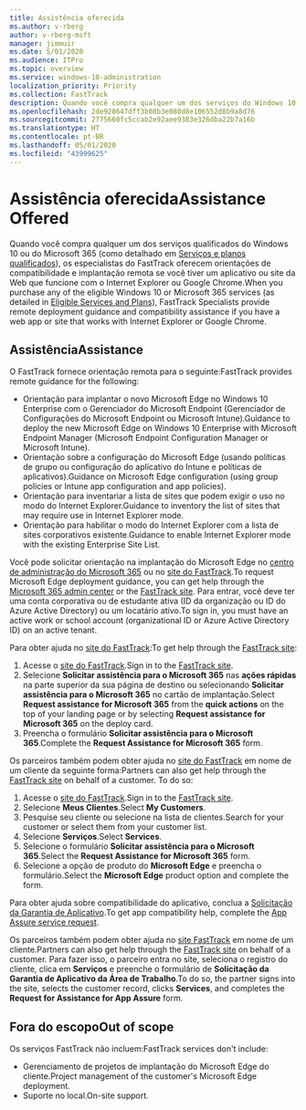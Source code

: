 ```yaml
---
title: Assistência oferecida
ms.author: v-rberg
author: v-rberg-msft
manager: jimmuir
ms.date: 5/01/2020
ms.audience: ITPro
ms.topic: overview
ms.service: windows-10-administration
localization_priority: Priority
ms.collection: FastTrack
description: Quando você compra qualquer um dos serviços do Windows 10 ou do Microsoft 365 (como detalhado em Serviços e planos qualificados), os especialistas do FastTrack oferecem orientações de compatibilidade e implantação remota se você tiver um aplicativo ou site da Web que funcione com o Internet Explorer ou Google Chrome.
ms.openlocfilehash: 2de928647dff3b08b3e080d8e106552d8b9a8d76
ms.sourcegitcommit: 2775660fc5ccab2e92aee9383e326dba22b7a16b
ms.translationtype: HT
ms.contentlocale: pt-BR
ms.lasthandoff: 05/01/2020
ms.locfileid: "43999625"
---
```

# <a name="assistance-offered"></a><span data-ttu-id="0f482-103">Assistência oferecida</span><span class="sxs-lookup"><span data-stu-id="0f482-103">Assistance Offered</span></span>

<span data-ttu-id="0f482-104">Quando você compra qualquer um dos serviços qualificados do Windows 10 ou do Microsoft 365 (como detalhado em [Serviços e planos qualificados](M365-eligible-services-and-plans.md)), os especialistas do FastTrack oferecem orientações de compatibilidade e implantação remota se você tiver um aplicativo ou site da Web que funcione com o Internet Explorer ou Google Chrome.</span><span class="sxs-lookup"><span data-stu-id="0f482-104">When you purchase any of the eligible Windows 10 or Microsoft 365 services (as detailed in [Eligible Services and Plans](M365-eligible-services-and-plans.md)), FastTrack Specialists provide remote deployment guidance and compatibility assistance if you have a web app or site that works with Internet Explorer or Google Chrome.</span></span> 

## <a name="assistance"></a><span data-ttu-id="0f482-105">Assistência</span><span class="sxs-lookup"><span data-stu-id="0f482-105">Assistance</span></span>

<span data-ttu-id="0f482-106">O FastTrack fornece orientação remota para o seguinte:</span><span class="sxs-lookup"><span data-stu-id="0f482-106">FastTrack provides remote guidance for the following:</span></span>
- <span data-ttu-id="0f482-107">Orientação para implantar o novo Microsoft Edge no Windows 10 Enterprise com o Gerenciador do Microsoft Endpoint (Gerenciador de Configurações do Microsoft Endpoint ou Microsoft Intune).</span><span class="sxs-lookup"><span data-stu-id="0f482-107">Guidance to deploy the new Microsoft Edge on Windows 10 Enterprise with Microsoft Endpoint Manager (Microsoft Endpoint Configuration Manager or Microsoft Intune).</span></span>
- <span data-ttu-id="0f482-108">Orientação sobre a configuração do Microsoft Edge (usando políticas de grupo ou configuração do aplicativo do Intune e políticas de aplicativos).</span><span class="sxs-lookup"><span data-stu-id="0f482-108">Guidance on Microsoft Edge configuration (using group policies or Intune app configuration and app policies).</span></span>
- <span data-ttu-id="0f482-109">Orientação para inventariar a lista de sites que podem exigir o uso no modo do Internet Explorer.</span><span class="sxs-lookup"><span data-stu-id="0f482-109">Guidance to inventory the list of sites that may require use in Internet Explorer mode.</span></span>
- <span data-ttu-id="0f482-110">Orientação para habilitar o modo do Internet Explorer com a lista de sites corporativos existente.</span><span class="sxs-lookup"><span data-stu-id="0f482-110">Guidance to enable Internet Explorer mode with the existing Enterprise Site List.</span></span>

<span data-ttu-id="0f482-111">Você pode solicitar orientação na implantação do Microsoft Edge no [centro de administração do Microsoft 365](https://go.microsoft.com/fwlink/?linkid=2032704) ou no [site do FastTrack](https://go.microsoft.com/fwlink/?linkid=780698).</span><span class="sxs-lookup"><span data-stu-id="0f482-111">To request Microsoft Edge deployment guidance, you can get help through the [Microsoft 365 admin center](https://go.microsoft.com/fwlink/?linkid=2032704) or the [FastTrack site](https://go.microsoft.com/fwlink/?linkid=780698).</span></span> <span data-ttu-id="0f482-112">Para entrar, você deve ter uma conta corporativa ou de estudante ativa (ID da organização ou ID do Azure Active Directory) ou um locatário ativo.</span><span class="sxs-lookup"><span data-stu-id="0f482-112">To sign in, you must have an active work or school account (organizational ID or Azure Active Directory ID) on an active tenant.</span></span> 

<span data-ttu-id="0f482-113">Para obter ajuda no [site do FastTrack](https://go.microsoft.com/fwlink/?linkid=780698):</span><span class="sxs-lookup"><span data-stu-id="0f482-113">To get help through the [FastTrack site](https://go.microsoft.com/fwlink/?linkid=780698):</span></span> 
1.    <span data-ttu-id="0f482-114">Acesse o [site do FastTrack](https://go.microsoft.com/fwlink/?linkid=780698).</span><span class="sxs-lookup"><span data-stu-id="0f482-114">Sign in to the [FastTrack site](https://go.microsoft.com/fwlink/?linkid=780698).</span></span> 
2.    <span data-ttu-id="0f482-115">Selecione **Solicitar assistência para o Microsoft 365** nas **ações rápidas** na parte superior da sua página de destino ou selecionando **Solicitar assistência para o Microsoft 365** no cartão de implantação.</span><span class="sxs-lookup"><span data-stu-id="0f482-115">Select **Request assistance for Microsoft 365** from the **quick actions** on the top of your landing page or by selecting **Request assistance for Microsoft 365** on the deploy card.</span></span>
3.    <span data-ttu-id="0f482-116">Preencha o formulário **Solicitar assistência para o Microsoft 365**.</span><span class="sxs-lookup"><span data-stu-id="0f482-116">Complete the **Request Assistance for Microsoft 365** form.</span></span>
  
<span data-ttu-id="0f482-p102">Os parceiros também podem obter ajuda no [site do FastTrack](https://go.microsoft.com/fwlink/?linkid=780698) em nome de um cliente da seguinte forma:</span><span class="sxs-lookup"><span data-stu-id="0f482-p102">Partners can also get help through the [FastTrack site](https://go.microsoft.com/fwlink/?linkid=780698) on behalf of a customer. To do so:</span></span>
1.    <span data-ttu-id="0f482-119">Acesse o [site do FastTrack](https://go.microsoft.com/fwlink/?linkid=780698).</span><span class="sxs-lookup"><span data-stu-id="0f482-119">Sign in to the [FastTrack site](https://go.microsoft.com/fwlink/?linkid=780698).</span></span> 
2.    <span data-ttu-id="0f482-120">Selecione **Meus Clientes**.</span><span class="sxs-lookup"><span data-stu-id="0f482-120">Select **My Customers**.</span></span>
3.    <span data-ttu-id="0f482-121">Pesquise seu cliente ou selecione na lista de clientes.</span><span class="sxs-lookup"><span data-stu-id="0f482-121">Search for your customer or select them from your customer list.</span></span>
4.    <span data-ttu-id="0f482-122">Selecione **Serviços**.</span><span class="sxs-lookup"><span data-stu-id="0f482-122">Select **Services**.</span></span>
5.    <span data-ttu-id="0f482-123">Selecione o formulário **Solicitar assistência para o Microsoft 365**.</span><span class="sxs-lookup"><span data-stu-id="0f482-123">Select the **Request Assistance for Microsoft 365** form.</span></span>
6.    <span data-ttu-id="0f482-124">Selecione a opção de produto do **Microsoft Edge** e preencha o formulário.</span><span class="sxs-lookup"><span data-stu-id="0f482-124">Select the **Microsoft Edge** product option and complete the form.</span></span>
 
<span data-ttu-id="0f482-125">Para obter ajuda sobre compatibilidade do aplicativo, conclua a [Solicitação da Garantia de Aplicativo](https://go.microsoft.com/fwlink/?linkid=2022721).</span><span class="sxs-lookup"><span data-stu-id="0f482-125">To get app compatibility help, complete the [App Assure service request](https://go.microsoft.com/fwlink/?linkid=2022721).</span></span>

<span data-ttu-id="0f482-126">Os parceiros também podem obter ajuda no [site FastTrack](https://go.microsoft.com/fwlink/?linkid=780698) em nome de um cliente.</span><span class="sxs-lookup"><span data-stu-id="0f482-126">Partners can also get help through the [FastTrack site](https://go.microsoft.com/fwlink/?linkid=780698) on behalf of a customer.</span></span> <span data-ttu-id="0f482-127">Para fazer isso, o parceiro entra no site, seleciona o registro do cliente, clica em **Serviços** e preenche o formulário de **Solicitação da Garantia de Aplicativo da Área de Trabalho**.</span><span class="sxs-lookup"><span data-stu-id="0f482-127">To do so, the partner signs into the site, selects the customer record, clicks **Services**, and completes the **Request for Assistance for App Assure** form.</span></span>

## <a name="out-of-scope"></a><span data-ttu-id="0f482-128">Fora do escopo</span><span class="sxs-lookup"><span data-stu-id="0f482-128">Out of scope</span></span>

<span data-ttu-id="0f482-129">Os serviços FastTrack não incluem:</span><span class="sxs-lookup"><span data-stu-id="0f482-129">FastTrack services don't include:</span></span>
- <span data-ttu-id="0f482-130">Gerenciamento de projetos de implantação do Microsoft Edge do cliente.</span><span class="sxs-lookup"><span data-stu-id="0f482-130">Project management of the customer's Microsoft Edge deployment.</span></span>
- <span data-ttu-id="0f482-131">Suporte no local.</span><span class="sxs-lookup"><span data-stu-id="0f482-131">On-site support.</span></span>

